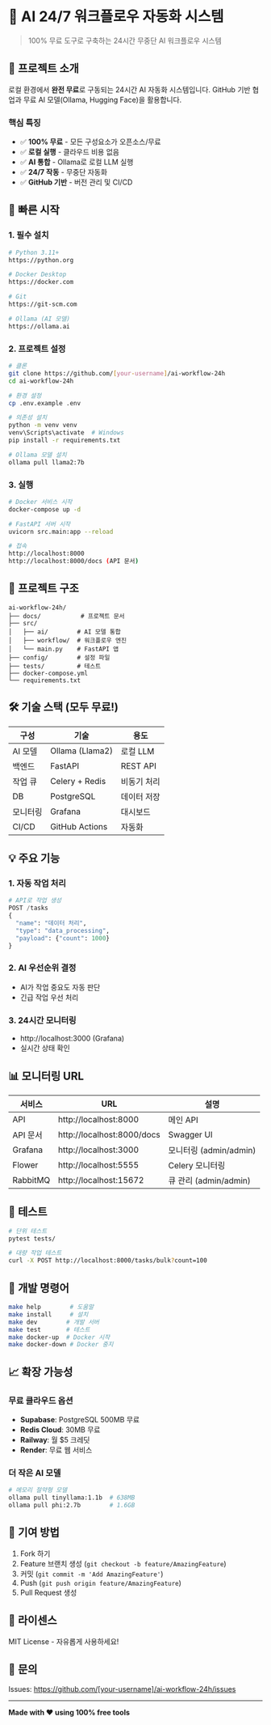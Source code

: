 # 🤖 AI 24/7 워크플로우 자동화 시스템

> 100% 무료 도구로 구축하는 24시간 무중단 AI 워크플로우 시스템

## 🎯 프로젝트 소개

로컬 환경에서 **완전 무료**로 구동되는 24시간 AI 자동화 시스템입니다. 
GitHub 기반 협업과 무료 AI 모델(Ollama, Hugging Face)을 활용합니다.

### 핵심 특징
- ✅ **100% 무료** - 모든 구성요소가 오픈소스/무료
- ✅ **로컬 실행** - 클라우드 비용 없음  
- ✅ **AI 통합** - Ollama로 로컬 LLM 실행
- ✅ **24/7 작동** - 무중단 자동화
- ✅ **GitHub 기반** - 버전 관리 및 CI/CD

## 🚀 빠른 시작

### 1. 필수 설치
```bash
# Python 3.11+
https://python.org

# Docker Desktop  
https://docker.com

# Git
https://git-scm.com

# Ollama (AI 모델)
https://ollama.ai
```

### 2. 프로젝트 설정
```bash
# 클론
git clone https://github.com/[your-username]/ai-workflow-24h
cd ai-workflow-24h

# 환경 설정
cp .env.example .env

# 의존성 설치
python -m venv venv
venv\Scripts\activate  # Windows
pip install -r requirements.txt

# Ollama 모델 설치
ollama pull llama2:7b
```

### 3. 실행
```bash
# Docker 서비스 시작
docker-compose up -d

# FastAPI 서버 시작
uvicorn src.main:app --reload

# 접속
http://localhost:8000
http://localhost:8000/docs (API 문서)
```

## 📁 프로젝트 구조
```
ai-workflow-24h/
├── docs/           # 프로젝트 문서
├── src/
│   ├── ai/        # AI 모델 통합
│   ├── workflow/  # 워크플로우 엔진  
│   └── main.py    # FastAPI 앱
├── config/        # 설정 파일
├── tests/         # 테스트
├── docker-compose.yml
└── requirements.txt
```

## 🛠 기술 스택 (모두 무료!)

| 구성 | 기술 | 용도 |
|------|------|------|
| AI 모델 | Ollama (Llama2) | 로컬 LLM |
| 백엔드 | FastAPI | REST API |
| 작업 큐 | Celery + Redis | 비동기 처리 |
| DB | PostgreSQL | 데이터 저장 |
| 모니터링 | Grafana | 대시보드 |
| CI/CD | GitHub Actions | 자동화 |

## 💡 주요 기능

### 1. 자동 작업 처리
```python
# API로 작업 생성
POST /tasks
{
  "name": "데이터 처리",
  "type": "data_processing",
  "payload": {"count": 1000}
}
```

### 2. AI 우선순위 결정
- AI가 작업 중요도 자동 판단
- 긴급 작업 우선 처리

### 3. 24시간 모니터링
- http://localhost:3000 (Grafana)
- 실시간 상태 확인

## 📊 모니터링 URL

| 서비스 | URL | 설명 |
|--------|-----|------|
| API | http://localhost:8000 | 메인 API |
| API 문서 | http://localhost:8000/docs | Swagger UI |
| Grafana | http://localhost:3000 | 모니터링 (admin/admin) |
| Flower | http://localhost:5555 | Celery 모니터링 |
| RabbitMQ | http://localhost:15672 | 큐 관리 (admin/admin) |

## 🧪 테스트

```bash
# 단위 테스트
pytest tests/

# 대량 작업 테스트
curl -X POST http://localhost:8000/tasks/bulk?count=100
```

## 🔧 개발 명령어

```bash
make help        # 도움말
make install     # 설치
make dev        # 개발 서버
make test       # 테스트
make docker-up  # Docker 시작
make docker-down # Docker 중지
```

## 📈 확장 가능성

### 무료 클라우드 옵션
- **Supabase**: PostgreSQL 500MB 무료
- **Redis Cloud**: 30MB 무료  
- **Railway**: 월 $5 크레딧
- **Render**: 무료 웹 서비스

### 더 작은 AI 모델
```bash
# 메모리 절약형 모델
ollama pull tinyllama:1.1b  # 638MB
ollama pull phi:2.7b        # 1.6GB
```

## 🤝 기여 방법

1. Fork 하기
2. Feature 브랜치 생성 (`git checkout -b feature/AmazingFeature`)
3. 커밋 (`git commit -m 'Add AmazingFeature'`)
4. Push (`git push origin feature/AmazingFeature`)
5. Pull Request 생성

## 📝 라이센스

MIT License - 자유롭게 사용하세요!

## 💬 문의

Issues: https://github.com/[your-username]/ai-workflow-24h/issues

---

**Made with ❤️ using 100% free tools**